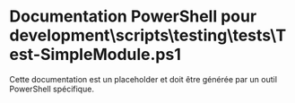 # Documentation PowerShell pour development\scripts\testing\tests\Test-SimpleModule.ps1

Cette documentation est un placeholder et doit être générée par un outil PowerShell spécifique.
